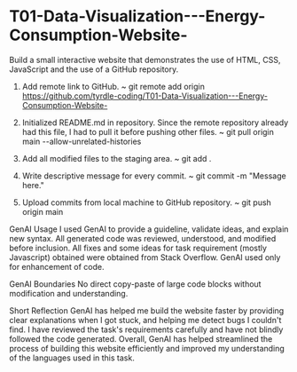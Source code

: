 # T01-Data-Visualization---Energy-Consumption-Website-
Build a small interactive website that demonstrates the use of HTML, CSS, JavaScript and the use of a GitHub repository.

1. Add remote link to GitHub.
 ~ git remote add origin https://github.com/tyrdle-coding/T01-Data-Visualization---Energy-Consumption-Website-
 
2. Initialized README.md in repository. Since the remote repository already had this file, I had to pull it before pushing other files.
 ~ git pull origin main --allow-unrelated-histories

3. Add all modified files to the staging area. 
 ~ git add .

4. Write descriptive message for every commit.
 ~ git commit -m "Message here."

5. Upload commits from local machine to GitHub repository.
 ~ git push origin main

GenAI Usage
I used GenAI to provide a guideline, validate ideas, and explain new syntax. All generated code was reviewed, understood, and modified before inclusion.
All fixes and some ideas for task requirement (mostly Javascript) obtained were obtained from Stack Overflow.
GenAI used only for enhancement of code.

GenAI Boundaries
No direct copy-paste of large code blocks without modification and understanding.

Short Reflection
GenAI has helped me build the website faster by providing clear explanations when I got stuck, and helping me detect bugs I couldn't find.
I have reviewed the task's requirements carefully and have not blindly followed the code generated.
Overall, GenAI has helped streamlined the process of building this website efficiently and improved my understanding of the languages used in this task.

